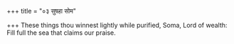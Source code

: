 +++
title = "०३ सुषहा सोम"

+++
These things thou winnest lightly while purified, Soma, Lord of wealth:  
     Fill full the sea that claims our praise.